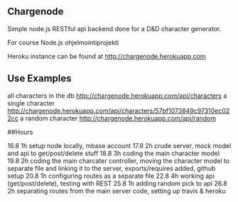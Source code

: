 ## Chargenode

Simple node.js RESTful api backend done for a D&D character generator.

For course Node.js ohjelmointiprojekti

Heroku instance can be found at http://chargenode.herokuapp.com

## Use Examples

all characters in the db http://chargenode.herokuapp.com/api/characters
a single character http://chargenode.herokuapp.com/api/characters/57bf1073849c97310ec022cc
a random character http://chargenode.herokuapp.com/api/random

##Hours

16.8	1h	setup node locally, mbase account
17.8	2h	crude server, mock model and api to get/post/delete stuff
18.8	3h	coding the main character model 
19.8	2h	coding the main charcater controller, moving the character model to separate file and linking it to the server, exports/requires added, github setup
20.8	1h	configuring routes as a separate file
22.8	4h	working api (get/post/delete), testing with REST
25.8	1h	adding random pick to api
26.8	2h	separating routes from the main server code, setting up travis & heroku


